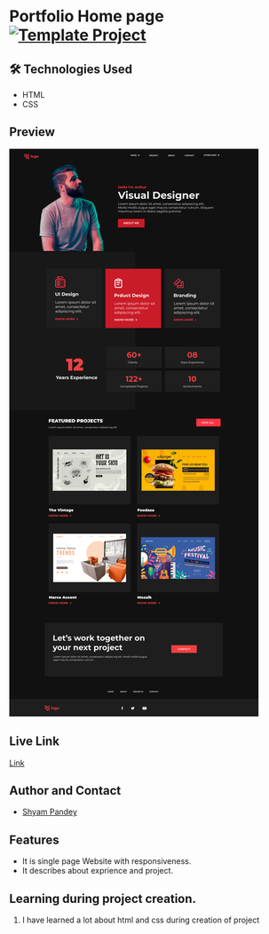 # Portfolio Home page   [![Template Project](https://img.shields.io/badge/Technologies%20-HTML%2FCSS-brightgreen)](http://www.gnu.org/licenses/agpl-3.0)


## 🛠 Technologies Used
  - HTML 
  - CSS
  

## Preview
![See Preview](https://github.com/Shyam-Pandey/Project_15/blob/master/images/img6.png?raw=true)
## Live Link
[Link](https://lucky-vacherin-c1207d.netlify.app)

## Author and Contact
- [Shyam Pandey](https://github.com/Shyam-Pandey)

## Features
- It is single page Website with responsiveness.
- It describes about exprience and project.

## Learning during project creation.
1. I have learned a lot about html and css during creation of project

